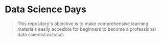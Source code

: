 # Data Science Days
> This repository's objective is to make comprehensive learning materials easily accesible for beginners to become a professional data scientist:octocat:
